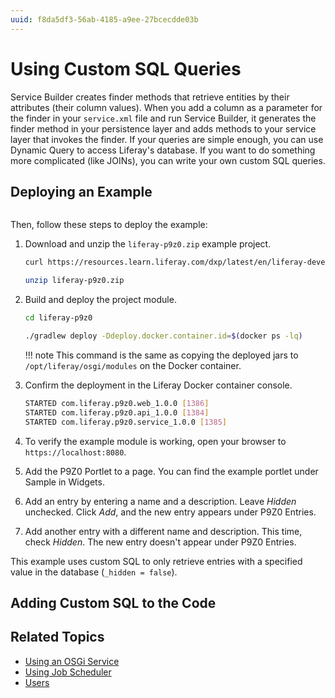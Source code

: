 ```yaml
---
uuid: f8da5df3-56ab-4185-a9ee-27bcecdde03b
---
```

# Using Custom SQL Queries

Service Builder creates finder methods that retrieve entities by their attributes (their column values). When you add a column as a parameter for the finder in your `service.xml` file and run Service Builder, it generates the finder method in your persistence layer and adds methods to your service layer that invokes the finder. If your queries are simple enough, you can use Dynamic Query to access Liferay's database. If you want to do something more complicated (like JOINs), you can write your own custom SQL queries.

## Deploying an Example

```{include} /_snippets/run-liferay-portal.md
```

Then, follow these steps to deploy the example:

1. Download and unzip the `liferay-p9z0.zip` example project.

   ```bash
   curl https://resources.learn.liferay.com/dxp/latest/en/liferay-development/liferay-internals/extending-liferay/liferay-p9z0.zip -O
   ```

   ```bash
   unzip liferay-p9z0.zip
   ```

1. Build and deploy the project module.

   ```bash
   cd liferay-p9z0
   ```

   ```bash
   ./gradlew deploy -Ddeploy.docker.container.id=$(docker ps -lq)
   ```

   !!! note
       This command is the same as copying the deployed jars to `/opt/liferay/osgi/modules` on the Docker container.

1. Confirm the deployment in the Liferay Docker container console.

   ```bash
   STARTED com.liferay.p9z0.web_1.0.0 [1386]
   STARTED com.liferay.p9z0.api_1.0.0 [1384]
   STARTED com.liferay.p9z0.service_1.0.0 [1385]
   ```

1. To verify the example module is working, open your browser to `https://localhost:8080`.

1. Add the P9Z0 Portlet to a page. You can find the example portlet under Sample in Widgets.

1. Add an entry by entering a name and a description. Leave *Hidden* unchecked. Click *Add*, and the new entry appears under P9Z0 Entries.

1. Add another entry with a different name and description. This time, check *Hidden*. The new entry doesn't appear under P9Z0 Entries.

This example uses custom SQL to only retrieve entries with a specified value in the database (`_hidden = false`).

## Adding Custom SQL to the Code

## Related Topics

- [Using an OSGi Service](../fundamentals/using-an-osgi-service.md)
- [Using Job Scheduler](../../liferay-development/core-frameworks/job-scheduler-framework/using-job-scheduler.md)
- [Users](../../users-and-permissions/users.md)
